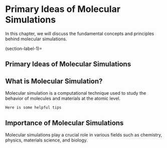 # Primary Ideas of Molecular Simulations

In this chapter, we will discuss the fundamental concepts and principles behind molecular simulations.

(section-label-1)=
## Primary Ideas of Molecular Simulations
## What is Molecular Simulation?

Molecular simulation is a computational technique used to study the behavior of molecules and materials at the atomic level.
```{tip}
Here is some helpful tips
```
## Importance of Molecular Simulations

Molecular simulations play a crucial role in various fields such as chemistry, physics, materials science, and biology.

